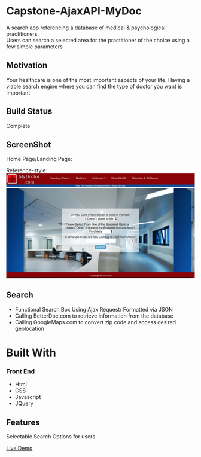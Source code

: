 # Capstone-AjaxAPI-MyDoc

A search app referencing a database of medical & psychological practitioners,  
Users can search a selected area for the practitioner of the choice using a few simple parameters

## Motivation
Your healthcare is one of the most important aspects of your life.  Having a viable search engine where you can find the type of doctor you want is important

## Build Status
Complete

## ScreenShot
Home Page/Landing Page:

Reference-style: 
![alt text][image]

[image]: https://github.com/KJax101/Capstone-AjaxAPI-MyDoc/blob/master/MyDocMainPageImg.png "Main Page Image"

## Search
*	Functional Search Box Using Ajax Request/ Formatted via JSON
* Calling BetterDoc.com to retrieve information from the database
*	Calling GoogleMaps.com to convert zip code and access desired geolocation

# Built With
### Front End
* Html
* CSS
* Javascript
* JQuery

## Features
Selectable Search Options for users 

[Live Demo](https://ajaxapp1a--kjax101.repl.co)


